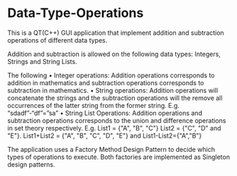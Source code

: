 # Data-Type-Operations
This is a QT(C++) GUI application that implement addition and subtraction operations of different data types. 

Addition and subtraction is allowed on the following data types: Integers, Strings and String Lists. 

The following 
•	Integer operations: Addition operations corresponds to addition in mathematics and subtraction operations corresponds to subtraction in mathematics. 
•	String operations: Addition operations will concatenate the strings and the subtraction operations will the remove all occurrences of the latter string from the former string. E.g. “sdadf”-“df”=”sa”
•	String List Operations: Addition operations and subtraction operations corresponds to the union and difference operations in set theory respectively. E.g. List1 = {"A", "B", "C"} List2 = {"C", "D" and "E"}. List1+List2 = {"A", "B", "C", "D", "E"} and List1-List2={"A","B"}

The application uses a Factory Method Design Pattern to decide which types of operations to execute. Both factories are implemented as Singleton design patterns. 

